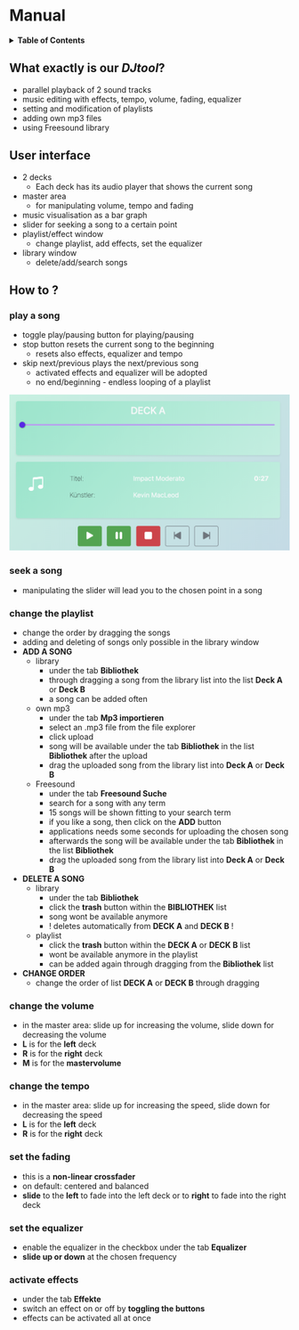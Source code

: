 # Manual

<details>
<summary><strong>Table of Contents</strong></summary>

<!-- toc -->

- [What exactly is our *DJtool*?](#what-exactly-is-our-djtool)
- [User interface](#user-interface)
- [How to ?](#how-to-)
  * [play a song](#play-a-song)
  * [seek a song](#seek-a-song)
  * [change the playlist](#change-the-playlist)
  * [change the volume](#change-the-volume)
  * [change the tempo](#change-the-tempo)
  * [set the fading](#set-the-fading)
  * [set the equalizer](#set-the-equalizer)
  * [activate effects](#activate-effects)

<!-- tocstop -->

</details>

## What exactly is our *DJtool*?

- parallel playback of 2 sound tracks
- music editing with effects, tempo, volume, fading, equalizer
- setting and modification of playlists
- adding own mp3 files
- using Freesound library

## User interface
- 2 decks
  - Each deck has its audio player that shows the current song
- master area
  - for manipulating volume, tempo and fading
- music visualisation as a bar graph
- slider for seeking a song to a certain point
- playlist/effect window
  - change playlist, add effects, set the equalizer
- library window
  - delete/add/search songs

## How to ?
### play a song
- toggle play/pausing button for playing/pausing
- stop button resets the current song to the beginning
  - resets also effects, equalizer and tempo
- skip next/previous plays the next/previous song
    - activated effects and equalizer will be adopted
    - no end/beginning - endless looping of a playlist

![Play a Song](image/playSong.png)
<!-- smaller alternative:
<img src="image/playSong.png" width="300px" alt="Play a Song"/>
-->

### seek a song
- manipulating the slider will lead you to the chosen point in a song

### change the playlist
- change the order by dragging the songs
- adding and deleting of songs only possible in the library window
- **ADD A SONG**
  - library
    - under the tab **Bibliothek**
    - through dragging a song from the library list into the list **Deck A** or **Deck B**
    - a song can be added often
  - own mp3
    - under the tab **Mp3 importieren**
    - select an .mp3 file from the file explorer
    - click upload
    - song will be available under the tab **Bibliothek** in the list **Bibliothek** after the upload
    -  drag the uploaded song from the library list into  **Deck A** or **Deck B**
  - Freesound
    - under the tab **Freesound Suche**
    - search for a song with any term
    - 15 songs will be shown fitting to your search term
    - if you like a song, then click on the **ADD** button
    - applications needs some seconds for uploading the chosen song
    - afterwards the song will be available under the tab **Bibliothek** in the list **Bibliothek**
    -  drag the uploaded song from the library list into  **Deck A** or **Deck B**
- **DELETE A SONG**
  - library
    - under the tab **Bibliothek**
    - click the **trash** button within the **BIBLIOTHEK** list
    - song wont be available anymore
    - ! deletes automatically from **DECK A** and **DECK B** !
  - playlist
    - click the **trash** button within the **DECK A** or **DECK B** list
    - wont be available anymore in the playlist
    - can be added again through dragging from the **Bibliothek** list
- **CHANGE ORDER**
  - change the order of list **DECK A** or **DECK B** through dragging

### change the volume
- in the master area: slide up for increasing the volume, slide down for decreasing the volume
- **L** is for the **left** deck
- **R** is for the **right** deck
- **M** is for the **mastervolume**
### change the tempo
- in the master area: slide up for increasing the speed, slide down for decreasing the speed
- **L** is for the **left** deck
- **R** is for the **right** deck
### set the fading
- this is a **non-linear crossfader**
- on default: centered and balanced
- **slide** to the **left** to fade into the left deck or to **right** to fade into the right deck
### set the equalizer
- enable the equalizer in the checkbox under the tab **Equalizer**
- **slide up or down** at the chosen frequency
### activate effects
- under the tab **Effekte**
- switch an effect on or off by **toggling the buttons**
- effects can be activated all at once
